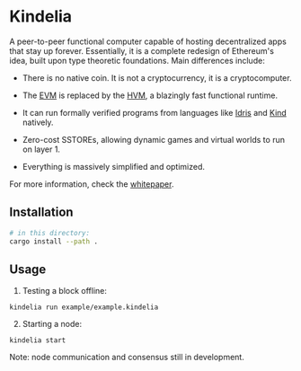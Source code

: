 Kindelia
========

A peer-to-peer functional computer capable of hosting decentralized apps that stay up forever. Essentially, it is a complete redesign of Ethereum's idea, built upon type theoretic foundations. Main differences include:

- There is no native coin. It is not a cryptocurrency, it is a cryptocomputer.

- The [EVM](https://ethereum.org/en/developers/docs/evm/) is replaced by the [HVM](https://github.com/kindelia/hvm), a blazingly fast functional runtime.

- It can run formally verified programs from languages like [Idris](https://github.com/idris-lang/Idris2) and [Kind](https://github.com/kindelia/kind) natively.

- Zero-cost SSTOREs, allowing dynamic games and virtual worlds to run on layer 1.

- Everything is massively simplified and optimized.

For more information, check the [whitepaper](WHITEPAPER.md).

Installation
------------

```bash
# in this directory:
cargo install --path .
```

Usage
-----

1. Testing a block offline:

```
kindelia run example/example.kindelia
```

2. Starting a node:

```
kindelia start
```

Note: node communication and consensus still in development.
